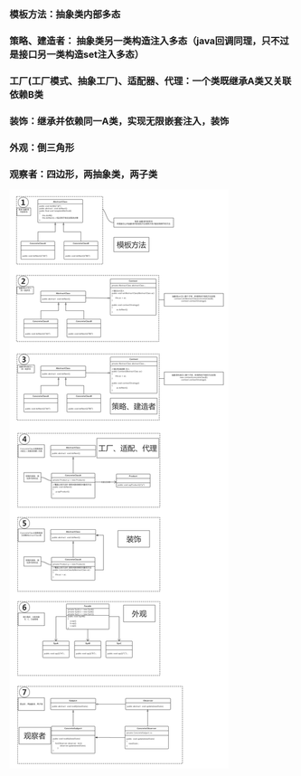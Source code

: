 

### 模板方法：抽象类内部多态

### 策略、建造者： 抽象类另一类构造注入多态（java回调同理，只不过是接口另一类构造set注入多态）

### 工厂(工厂模式、抽象工厂)、适配器、代理：一个类既继承A类又关联依赖B类

### 装饰：继承并依赖同一A类，实现无限嵌套注入，装饰

### 外观：倒三角形

### 观察者：四边形，两抽象类，两子类

![](/assets/dddd.png)





